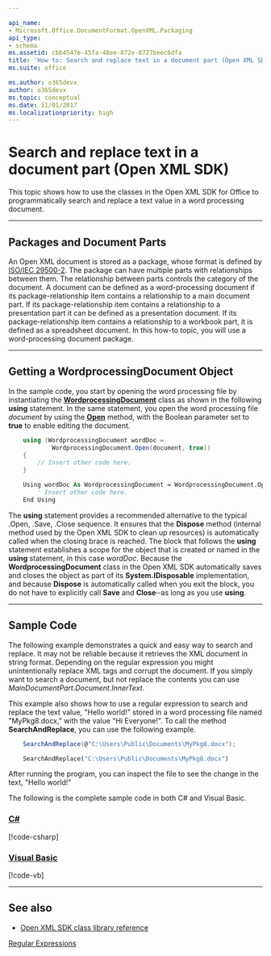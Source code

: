 ```yaml
---

api_name:
- Microsoft.Office.DocumentFormat.OpenXML.Packaging
api_type:
- schema
ms.assetid: cbb4547e-45fa-48ee-872e-8727beec6dfa
title: 'How to: Search and replace text in a document part (Open XML SDK)'
ms.suite: office

ms.author: o365devx
author: o365devx
ms.topic: conceptual
ms.date: 11/01/2017
ms.localizationpriority: high
---
```

# Search and replace text in a document part (Open XML SDK)

This topic shows how to use the classes in the Open XML SDK for
Office to programmatically search and replace a text value in a word
processing document.



--------------------------------------------------------------------------------
## Packages and Document Parts 
An Open XML document is stored as a package, whose format is defined by
[ISO/IEC 29500-2](https://www.iso.org/standard/71691.html). The
package can have multiple parts with relationships between them. The
relationship between parts controls the category of the document. A
document can be defined as a word-processing document if its
package-relationship item contains a relationship to a main document
part. If its package-relationship item contains a relationship to a
presentation part it can be defined as a presentation document. If its
package-relationship item contains a relationship to a workbook part, it
is defined as a spreadsheet document. In this how-to topic, you will use
a word-processing document package.


---------------------------------------------------------------------------------
## Getting a WordprocessingDocument Object 
In the sample code, you start by opening the word processing file by
instantiating the **[WordprocessingDocument](https://msdn.microsoft.com/library/office/documentformat.openxml.packaging.wordprocessingdocument.aspx)** class as shown in
the following **using** statement. In the same
statement, you open the word processing file *document* by using the
**[Open](https://msdn.microsoft.com/library/office/cc562234.aspx)** method, with the Boolean parameter set
to **true** to enable editing the document.

```csharp
    using (WordprocessingDocument wordDoc = 
            WordprocessingDocument.Open(document, true))
    {
        // Insert other code here.
    }
```

```vb
    Using wordDoc As WordprocessingDocument = WordprocessingDocument.Open(document, True)
        ' Insert other code here.
    End Using
```

The **using** statement provides a recommended
alternative to the typical .Open, .Save, .Close sequence. It ensures
that the **Dispose** method (internal method
used by the Open XML SDK to clean up resources) is automatically called
when the closing brace is reached. The block that follows the **using** statement establishes a scope for the
object that is created or named in the **using** statement, in this case *wordDoc*. Because
the **WordprocessingDocument** class in the
Open XML SDK automatically saves and closes the object as part of its
**System.IDisposable** implementation, and
because **Dispose** is automatically called
when you exit the block, you do not have to explicitly call **Save** and **Close**─as
long as you use **using**.


--------------------------------------------------------------------------------
## Sample Code 
The following example demonstrates a quick and easy way to search and
replace. It may not be reliable because it retrieves the XML document in
string format. Depending on the regular expression you might
unintentionally replace XML tags and corrupt the document. If you simply
want to search a document, but not replace the contents you can use
*MainDocumentPart.Document.InnerText*.

This example also shows how to use a regular expression to search and
replace the text value, "Hello world!" stored in a word processing file
named "MyPkg8.docx," with the value "Hi Everyone!". To call the method
**SearchAndReplace**, you can use the following
example.

```csharp
    SearchAndReplace(@"C:\Users\Public\Documents\MyPkg8.docx");
```

```vb
    SearchAndReplace("C:\Users\Public\Documents\MyPkg8.docx")
```

After running the program, you can inspect the file to see the change in
the text, "Hello world!"

The following is the complete sample code in both C\# and Visual Basic.

### [C#](#tab/cs)
[!code-csharp[](../samples/word/how_to_search_and_replace_text_in_a_document_part/cs/Program.cs)]

### [Visual Basic](#tab/vb)
[!code-vb[](../samples/word/how_to_search_and_replace_text_in_a_document_part/vb/Program.vb)]

--------------------------------------------------------------------------------
## See also 


- [Open XML SDK class library reference](/office/open-xml/open-xml-sdk)

[Regular Expressions](https://msdn.microsoft.com/library/hs600312.aspx)
